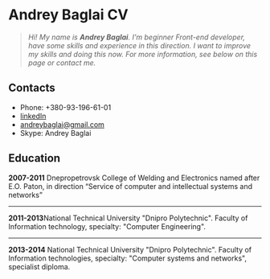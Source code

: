# Andrey Baglai CV

> _Hi! My name is **Andrey Baglai**.
> I'm beginner Front-end developer, have
> some skills and experience in this direction.
> I want to improve my skills and doing
> this now.
> For more information, see below on this page or contact me._

## Contacts
- Phone: +380-93-196-61-01
- [linkedIn](https://www.linkedin.com/in/andrey-baglai-049672153/)
- andreybaglai@gmail.com
- Skype: Andrey Baglai

## Education

 **2007-2011** Dnepropetrovsk College of Welding and Electronics named
after E.O. Paton, in direction “Service of computer and intellectual systems and
networks”

---
           
**2011-2013**National Technical University "Dnipro Polytechnic". Faculty
of Information technology, specialty: "Computer Engineering".
          
---         
              
**2013-2014** National Technical University "Dnipro Polytechnic". Faculty
of Information technologies, specialty: "Computer systems and networks", specialist diploma.

